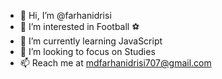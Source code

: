 - 👋 Hi, I’m @farhanidrisi
- 👀 I’m interested in Football ⚽️ 
- 🌱 I’m currently learning JavaScript 
- 💞️ I’m looking to focus on Studies 
- 📫 Reach me at mdfarhanidrisi707@gmail.com
      
<!---
farhanidrisi/farhanidrisi is a ✨ special ✨ repository because its `README.md` (this file) appears on your GitHub profile.
You can click the Preview link to take a look at your changes.
--->
